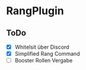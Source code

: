 # RangPlugin

## ToDo
- [x] Whitelsit über Discord
- [x] Simplified Rang Command
- [ ] Booster Rollen Vergabe
